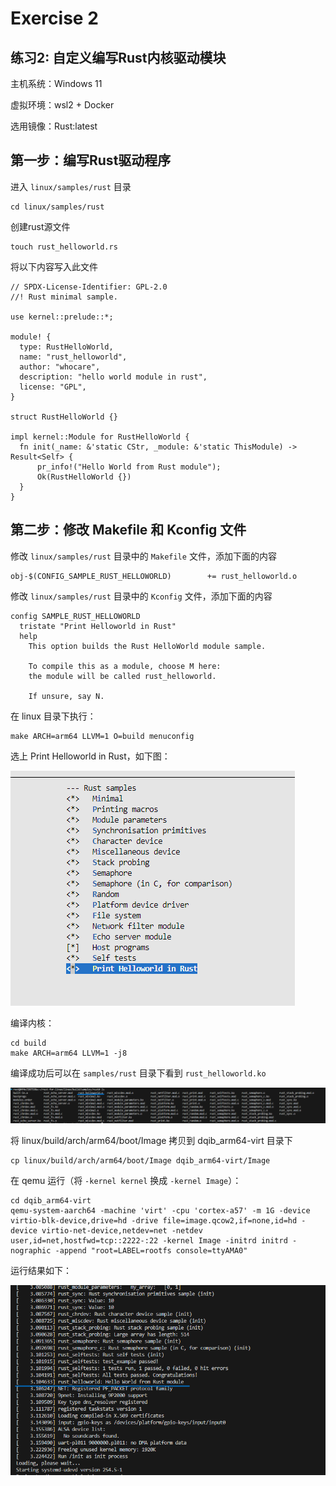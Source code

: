 # Exercise 2

## 练习2: 自定义编写Rust内核驱动模块

主机系统：Windows 11

虚拟环境：wsl2 + Docker

选用镜像：Rust:latest

## 第一步：编写Rust驱动程序

进入 `linux/samples/rust` 目录

```
cd linux/samples/rust
```

创建rust源文件

```
touch rust_helloworld.rs
```

将以下内容写入此文件

```
// SPDX-License-Identifier: GPL-2.0
//! Rust minimal sample.
      
use kernel::prelude::*;
      
module! {
  type: RustHelloWorld,
  name: "rust_helloworld",
  author: "whocare",
  description: "hello world module in rust",
  license: "GPL",
}
      
struct RustHelloWorld {}
      
impl kernel::Module for RustHelloWorld {
  fn init(_name: &'static CStr, _module: &'static ThisModule) -> Result<Self> {
      pr_info!("Hello World from Rust module");
      Ok(RustHelloWorld {})
  }
}
```

## 第二步：修改 Makefile 和 Kconfig 文件

修改 `linux/samples/rust` 目录中的 `Makefile` 文件，添加下面的内容

```
obj-$(CONFIG_SAMPLE_RUST_HELLOWORLD)        += rust_helloworld.o
```

修改 `linux/samples/rust` 目录中的 `Kconfig` 文件，添加下面的内容

```
config SAMPLE_RUST_HELLOWORLD
  tristate "Print Helloworld in Rust"
  help
    This option builds the Rust HelloWorld module sample.
      
    To compile this as a module, choose M here:
    the module will be called rust_helloworld.
      
    If unsure, say N.
```

在 linux 目录下执行：

```
make ARCH=arm64 LLVM=1 O=build menuconfig
```

选上 Print Helloworld in Rust，如下图：

![](./images/11.png)

编译内核：

```
cd build
make ARCH=arm64 LLVM=1 -j8
```

编译成功后可以在 `samples/rust` 目录下看到 `rust_helloworld.ko`

![](./images/12.png)

将 linux/build/arch/arm64/boot/Image 拷贝到 dqib_arm64-virt 目录下

```
cp linux/build/arch/arm64/boot/Image dqib_arm64-virt/Image
```

在 qemu 运行（将 `-kernel kernel` 换成 `-kernel Image`）：

```
cd dqib_arm64-virt
qemu-system-aarch64 -machine 'virt' -cpu 'cortex-a57' -m 1G -device virtio-blk-device,drive=hd -drive file=image.qcow2,if=none,id=hd -device virtio-net-device,netdev=net -netdev user,id=net,hostfwd=tcp::2222-:22 -kernel Image -initrd initrd -nographic -append "root=LABEL=rootfs console=ttyAMA0"
```

运行结果如下：

![](./images/13.png)

